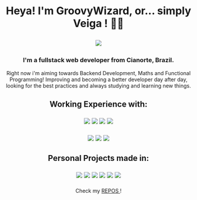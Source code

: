 <h1 align='center'> Heya! I'm GroovyWizard, or... simply Veiga ! 🧙‍♂️ 
<p/>
<p align='center'>
<a href="https://www.linkedin.com/in/lucas-felipe-da-veiga-792a06213/">
    <img src="https://img.shields.io/badge/linkedin-%230077B5.svg?&style=for-the-badge&logo=linkedin&logoColor=white" />
  </a>
</p>
  
 <p/>
</h1>

<h3 align='center'> I'm a fullstack web developer from Cianorte, Brazil. </h3>
<p align='center'>  Right now i'm aiming towards Backend Development, Maths and Functional Programming! Improving and becoming a better developer day after day, looking for the best practices and always studying and learning new things.  </p>


<h2 align='center'>
   Working Experience with:
    <p/>
    <p align='center'>
      <img src="https://img.shields.io/badge/Django-092E20?style=for-the-badge&logo=django&logoColor=green" />
      <img src="https://img.shields.io/badge/Laravel-FF2D20?style=for-the-badge&logo=laravel&logoColor=white" />
      <img src="https://img.shields.io/badge/React-20232A?style=for-the-badge&logo=react&logoColor=61DAFB" />
      <img src="https://img.shields.io/badge/Ruby_on_Rails-CC0000?style=for-the-badge&logo=ruby-on-rails&logoColor=white" />
    </p>
    <p>
      <img src="https://img.shields.io/badge/Docker-2CA5E0?style=for-the-badge&logo=docker&logoColor=white" />
      <img src="https://img.shields.io/badge/Heroku-430098?style=for-the-badge&logo=heroku&logoColor=white" />
      <img src="https://img.shields.io/badge/Amazon_AWS-FF9900?style=for-the-badge&logo=amazonaws&logoColor=white" />
    </p>
</h2>

<h2 align='center'>
    Personal Projects made in:
  <p align='center'>
  <img src="https://img.shields.io/badge/Ruby-CC342D?style=for-the-badge&logo=ruby&logoColor=white" />
  <img src="https://img.shields.io/badge/Haskell-5D4F85?style=for-the-badge&logo=haskell&logoColor=white" />
  <img src="https://img.shields.io/badge/Python-FFD43B?style=for-the-badge&logo=python&logoColor=blue" />
  <img src="https://img.shields.io/badge/Lua-2C2D72?style=for-the-badge&logo=lua&logoColor=white" />
  <img src="https://img.shields.io/badge/Elixir-4B275F?style=for-the-badge&logo=elixir&logoColor=white"/>
  <img src="https://img.shields.io/badge/Kotlin-0095D5?&style=for-the-badge&logo=kotlin&logoColor=white"/>

</p>
</h2>


<p align='center'>
 Check my <a href="https://github.com/GroovyWizard?tab=repositories"> REPOS </a>!
</p>
